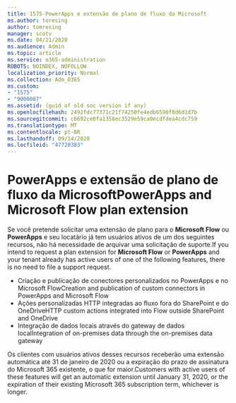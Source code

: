 ```yaml
---
title: 1575-PowerApps e extensão de plano de fluxo da Microsoft
ms.author: toresing
author: tomresing
manager: scotv
ms.date: 04/21/2020
ms.audience: Admin
ms.topic: article
ms.service: o365-administration
ROBOTS: NOINDEX, NOFOLLOW
localization_priority: Normal
ms.collection: Adm_O365
ms.custom:
- "1575"
- "9000087"
ms.assetid: (guid of old soc version if any)
ms.openlocfilehash: 2492fdc77371c21f74250fe4edb6590f0d6d1d7b
ms.sourcegitcommit: c6692ce0fa1358ec3529e59ca0ecdfdea4cdc759
ms.translationtype: MT
ms.contentlocale: pt-BR
ms.lasthandoff: 09/14/2020
ms.locfileid: "47728383"
---
```

# <a name="powerapps-and-microsoft-flow-plan-extension"></a><span data-ttu-id="3525c-102">PowerApps e extensão de plano de fluxo da Microsoft</span><span class="sxs-lookup"><span data-stu-id="3525c-102">PowerApps and Microsoft Flow plan extension</span></span>

<span data-ttu-id="3525c-103">Se você pretende solicitar uma extensão de plano para o **Microsoft Flow** ou **PowerApps** e seu locatário já tem usuários ativos de um dos seguintes recursos, não há necessidade de arquivar uma solicitação de suporte.</span><span class="sxs-lookup"><span data-stu-id="3525c-103">If you intend to request a plan extension for **Microsoft Flow** or **PowerApps** and your tenant already has active users of one of the following features, there is no need to file a support request.</span></span>

- <span data-ttu-id="3525c-104">Criação e publicação de conectores personalizados no PowerApps e no Microsoft Flow</span><span class="sxs-lookup"><span data-stu-id="3525c-104">Creation and publication of custom connectors in PowerApps and Microsoft Flow</span></span>
- <span data-ttu-id="3525c-105">Ações personalizadas HTTP integradas ao fluxo fora do SharePoint e do OneDrive</span><span class="sxs-lookup"><span data-stu-id="3525c-105">HTTP custom actions integrated into Flow outside SharePoint and OneDrive</span></span>
- <span data-ttu-id="3525c-106">Integração de dados locais através do gateway de dados local</span><span class="sxs-lookup"><span data-stu-id="3525c-106">Integration of on-premises data through the on-premises  data gateway</span></span>

<span data-ttu-id="3525c-107">Os clientes com usuários ativos desses recursos receberão uma extensão automática até 31 de janeiro de 2020 ou a expiração do prazo de assinatura do Microsoft 365 existente, o que for maior.</span><span class="sxs-lookup"><span data-stu-id="3525c-107">Customers with active users of these features will get an automatic extension until January 31, 2020, or the expiration of their existing Microsoft 365 subscription term, whichever is longer.</span></span>
